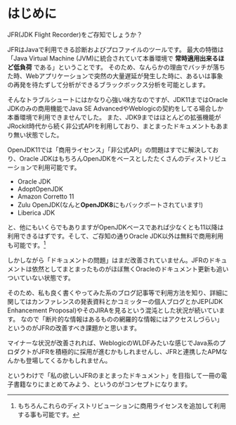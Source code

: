 # はじめに

JFR(JDK Flight Recorder)をご存知でしょうか？

JFRはJavaで利用できる診断およびプロファイルのツールです。
最大の特徴は「Java Virtual Machine (JVM)に統合されていて本番環境で **常時適用出来るほど低負荷** である」ということです。
そのため、なんらかの理由でバッチが落ちた時、Webアプリケーションで突然の大量遅延が発生した時に、あるいは事象の再発を待たずして分析ができるブラックボックス分析を可能とします。

そんなトラブルシュートにはかなり心強い味方なのですが、JDK11まではOracle JDKのみの商用機能でJava SE AdvancedやWeblogicの契約をしてる場合しか本番環境で利用できませんでした。
また、JDK9まではほとんどの拡張機能がJRockit時代から続く非公式APIを利用しており、まとまったドキュメントもあまり無い状態でした。

OpenJDK11では「商用ライセンス」「非公式API」の問題はすでに解決しており、Oracle JDKはもちろんOpenJDKをベースとしたたくさんのディストリビューションで利用可能です。

- Oracle JDK
- AdoptOpenJDK
- Amazon Corretto 11
- Zulu OpenJDK(なんと**OpenJDK8**にもバックポートされています!)
- Liberica JDK

と、他にもいくらでもありますがOpenJDKベースであれば少なくとも11以降は利用できるはずです。そして、ご存知の通りOracle JDK以外は無料で商用利用も可能です。[^1]

しかしながら「ドキュメントの問題」はまだ改善されていません。JFRのドキュメントは依然としてまとまったものがほぼ無くOracleのドキュメント更新も追いついていない状態です。

そのため、私も良く書くやってみた系のブログ記事等で利用方法を知り、詳細に関してはカンファレンスの発表資料とかコミッターの個人ブログとかJEP(JDK Enhancement Proposal)やそのJIRAを見るという混沌とした状況が続いています。
なので「断片的な情報はあるものの網羅的な情報にはアクセスしづらい」というのがJFRの改善すべき課題かと思います。

マイナーな状況が改善されれば、WeblogicのWLDFみたいな感じでJava系のプロダクトがJFRを積極的に採用が進むかもしれませんし、JFRと連携したAPMなんかも登場してくるかもしれません。

というわけで「私の欲しいJFRのまとまったドキュメント」を目指して一冊の電子書籍なりにまとめてみよう、というのがコンセプトになります。


[^1]: もちろんこれらのディストリビューションに商用ライセンスを追加して利用する事も可能です。